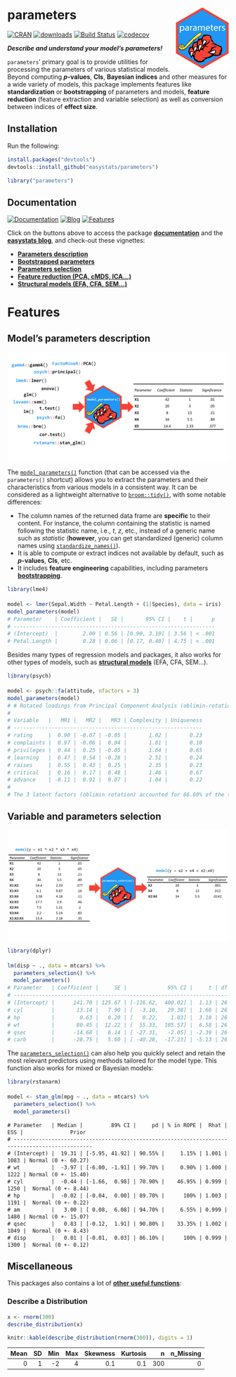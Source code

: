 
# parameters <img src='man/figures/logo.png' align="right" height="139" />

[![CRAN](http://www.r-pkg.org/badges/version/parameters)](https://cran.r-project.org/package=parameters)
[![downloads](http://cranlogs.r-pkg.org/badges/parameters)](https://cran.r-project.org/package=parameters)
[![Build
Status](https://travis-ci.org/easystats/parameters.svg?branch=master)](https://travis-ci.org/easystats/parameters)
[![codecov](https://codecov.io/gh/easystats/parameters/branch/master/graph/badge.svg)](https://codecov.io/gh/easystats/parameters)

***Describe and understand your model’s parameters\!***

`parameters`’ primary goal is to provide utilities for processing the
parameters of various statistical models. Beyond computing
***p*-values**, **CIs**, **Bayesian indices** and other measures for a
wide variety of models, this package implements features like
**standardization** or **bootstrapping** of parameters and models,
**feature reduction** (feature extraction and variable selection) as
well as conversion between indices of **effect size**.

## Installation

Run the following:

``` r
install.packages("devtools")
devtools::install_github("easystats/parameters")
```

``` r
library("parameters")
```

## Documentation

[![Documentation](https://img.shields.io/badge/documentation-parameters-orange.svg?colorB=E91E63)](https://easystats.github.io/parameters/)
[![Blog](https://img.shields.io/badge/blog-easystats-orange.svg?colorB=FF9800)](https://easystats.github.io/blog/posts/)
[![Features](https://img.shields.io/badge/features-parameters-orange.svg?colorB=2196F3)](https://easystats.github.io/parameters/reference/index.html)

Click on the buttons above to access the package
[**documentation**](https://easystats.github.io/parameters/) and the
[**easystats blog**](https://easystats.github.io/blog/posts/), and
check-out these vignettes:

  - [**Parameters
    description**](https://easystats.github.io/parameters/articles/model_parameters.html)
  - [**Bootstrapped
    parameters**](https://easystats.github.io/parameters/articles/bootstrapping.html)
  - [**Parameters
    selection**](https://easystats.github.io/parameters/articles/parameters_selection.html)
  - [**Feature reduction (PCA, cMDS,
    ICA…)**](https://easystats.github.io/parameters/articles/parameters_reduction.html)
  - [**Structural models (EFA, CFA,
    SEM…)**](https://easystats.github.io/parameters/articles/efa_cfa.html)

# Features

## Model’s parameters description

<img src='man/figures/figure1.png' align="center" />

The
[`model_parameters()`](https://easystats.github.io/parameters/articles/model_parameters.html)
function (that can be accessed via the `parameters()` shortcut) allows
you to extract the parameters and their characteristics from various
models in a consistent way. It can be considered as a lightweight
alternative to [`broom::tidy()`](https://github.com/tidymodels/broom),
with some notable differences:

  - The column names of the returned data frame are **specific** to
    their content. For instance, the column containing the statistic is
    named following the statistic name, i.e., *t*, *z*, etc., instead of
    a generic name such as *statistic* (**however**, you can get
    standardized (generic) column names using
    [`standardize_names()`](https://easystats.github.io/parameters/reference/standardize_names.html)).
  - It is able to compute or extract indices not available by default,
    such as ***p*-values**, **CIs**, etc.
  - It includes **feature engineering** capabilities, including
    parameters
    [**bootstrapping**](https://easystats.github.io/parameters/articles/bootstrapping.html).

<!-- end list -->

``` r
library(lme4)

model <- lmer(Sepal.Width ~ Petal.Length + (1|Species), data = iris)
model_parameters(model)
# Parameter    | Coefficient |   SE |       95% CI |    t |      p
# ----------------------------------------------------------------
# (Intercept)  |        2.00 | 0.56 | [0.90, 3.10] | 3.56 | < .001
# Petal.Length |        0.28 | 0.06 | [0.17, 0.40] | 4.75 | < .001
```

Besides many types of regression models and packages, it also works for
other types of models, such as [**structural
models**](https://easystats.github.io/parameters/articles/efa_cfa.html)
(EFA, CFA, SEM…).

``` r
library(psych)

model <- psych::fa(attitude, nfactors = 3)
model_parameters(model)
# # Rotated loadings from Principal Component Analysis (oblimin-rotation)
# 
# Variable   |   MR1 |   MR2 |   MR3 | Complexity | Uniqueness
# ------------------------------------------------------------
# rating     |  0.90 | -0.07 | -0.05 |       1.02 |       0.23
# complaints |  0.97 | -0.06 |  0.04 |       1.01 |       0.10
# privileges |  0.44 |  0.25 | -0.05 |       1.64 |       0.65
# learning   |  0.47 |  0.54 | -0.28 |       2.51 |       0.24
# raises     |  0.55 |  0.43 |  0.25 |       2.35 |       0.23
# critical   |  0.16 |  0.17 |  0.48 |       1.46 |       0.67
# advance    | -0.11 |  0.91 |  0.07 |       1.04 |       0.22
# 
# The 3 latent factors (oblimin rotation) accounted for 66.60% of the total variance of the original data (MR1 = 38.19%, MR2 = 22.69%, MR3 = 5.72%).
```

## Variable and parameters selection

<img src='man/figures/figure2.png' align="center" />

``` r
library(dplyr)

lm(disp ~ ., data = mtcars) %>% 
  parameters_selection() %>% 
  model_parameters()
# Parameter   | Coefficient |     SE |             95% CI |     t | df |      p
# -----------------------------------------------------------------------------
# (Intercept) |      141.70 | 125.67 | [-116.62,  400.02] |  1.13 | 26 | > .1  
# cyl         |       13.14 |   7.90 | [  -3.10,   29.38] |  1.66 | 26 | > .1  
# hp          |        0.63 |   0.20 | [   0.22,    1.03] |  3.18 | 26 | < .01 
# wt          |       80.45 |  12.22 | [  55.33,  105.57] |  6.58 | 26 | < .001
# qsec        |      -14.68 |   6.14 | [ -27.31,   -2.05] | -2.39 | 26 | < .05 
# carb        |      -28.75 |   5.60 | [ -40.28,  -17.23] | -5.13 | 26 | < .001
```

The
[`parameters_selection()`](https://easystats.github.io/parameters/articles/parameters_selection.html)
can also help you quickly select and retain the most relevant predictors
using methods tailored for the model type. This function also works for
mixed or Bayesian models:

``` r
library(rstanarm)

model <- stan_glm(mpg ~ ., data = mtcars) %>% 
  parameters_selection() %>% 
  model_parameters()
```

    # Parameter   | Median |         89% CI |     pd | % in ROPE |  Rhat |  ESS |               Prior
    # -----------------------------------------------------------------------------------------------
    # (Intercept) |  19.31 | [-5.95, 41.92] | 90.55% |     1.15% | 1.001 | 1083 | Normal (0 +- 60.27)
    # wt          |  -3.97 | [-6.00, -1.91] | 99.70% |     0.90% | 1.000 | 1222 | Normal (0 +- 15.40)
    # cyl         |  -0.44 | [-1.66,  0.98] | 70.90% |    46.95% | 0.999 | 1250 |  Normal (0 +- 8.44)
    # hp          |  -0.02 | [-0.04,  0.00] | 89.70% |      100% | 1.003 | 1191 |  Normal (0 +- 0.22)
    # am          |   3.00 | [ 0.08,  6.08] | 94.70% |     6.55% | 0.999 | 1480 | Normal (0 +- 15.07)
    # qsec        |   0.83 | [-0.12,  1.91] | 90.80% |    33.35% | 1.002 | 1049 |  Normal (0 +- 8.43)
    # disp        |   0.01 | [-0.01,  0.03] | 86.10% |      100% | 0.999 | 1300 |  Normal (0 +- 0.12)

## Miscellaneous

This packages also contains a lot of [**other useful
functions**](https://easystats.github.io/parameters/reference/index.html):

### Describe a Distribution

``` r
x <- rnorm(300)
describe_distribution(x)
```

``` r
knitr::kable(describe_distribution(rnorm(300)), digits = 1)
```

| Mean | SD | Min | Max | Skewness | Kurtosis |   n | n\_Missing |
| ---: | -: | --: | --: | -------: | -------: | --: | ---------: |
|    0 |  1 | \-2 |   4 |      0.1 |      0.1 | 300 |          0 |
